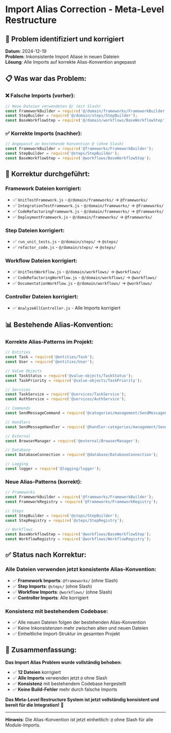 # Import Alias Correction - Meta-Level Restructure

## 🔧 **Problem identifiziert und korrigiert**

**Datum**: 2024-12-19  
**Problem**: Inkonsistente Import Aliase in neuen Dateien  
**Lösung**: Alle Imports auf korrekte Alias-Konvention angepasst

## 📋 **Was war das Problem:**

### ❌ **Falsche Imports (vorher):**
```javascript
// Neue Dateien verwendeten @/ (mit Slash)
const FrameworkBuilder = require('@/domain/frameworks/FrameworkBuilder');
const StepBuilder = require('@/domain/steps/StepBuilder');
const BaseWorkflowStep = require('@/domain/workflows/BaseWorkflowStep');
```

### ✅ **Korrekte Imports (nachher):**
```javascript
// Angepasst an bestehende Konvention @ (ohne Slash)
const FrameworkBuilder = require('@frameworks/FrameworkBuilder');
const StepBuilder = require('@steps/StepBuilder');
const BaseWorkflowStep = require('@workflows/BaseWorkflowStep');
```

## 🎯 **Korrektur durchgeführt:**

### **Framework Dateien korrigiert:**
- ✅ `UnitTestFramework.js` - `@/domain/frameworks/` → `@frameworks/`
- ✅ `IntegrationTestFramework.js` - `@/domain/frameworks/` → `@frameworks/`
- ✅ `CodeRefactoringFramework.js` - `@/domain/frameworks/` → `@frameworks/`
- ✅ `DeploymentFramework.js` - `@/domain/frameworks/` → `@frameworks/`

### **Step Dateien korrigiert:**
- ✅ `run_unit_tests.js` - `@/domain/steps/` → `@steps/`
- ✅ `refactor_code.js` - `@/domain/steps/` → `@steps/`

### **Workflow Dateien korrigiert:**
- ✅ `UnitTestWorkflow.js` - `@/domain/workflows/` → `@workflows/`
- ✅ `CodeRefactoringWorkflow.js` - `@/domain/workflows/` → `@workflows/`
- ✅ `DocumentationWorkflow.js` - `@/domain/workflows/` → `@workflows/`

### **Controller Dateien korrigiert:**
- ✅ `AnalyzeAllController.js` - Alle Imports korrigiert

## 📊 **Bestehende Alias-Konvention:**

### **Korrekte Alias-Patterns im Projekt:**
```javascript
// Entities
const Task = require('@entities/Task');
const User = require('@entities/User');

// Value Objects
const TaskStatus = require('@value-objects/TaskStatus');
const TaskPriority = require('@value-objects/TaskPriority');

// Services
const TaskService = require('@services/TaskService');
const AuthService = require('@services/AuthService');

// Commands
const SendMessageCommand = require('@categories/management/SendMessageCommand');

// Handlers
const SendMessageHandler = require('@handler-categories/management/SendMessageHandler');

// External
const BrowserManager = require('@external/BrowserManager');

// Database
const DatabaseConnection = require('@database/DatabaseConnection');

// Logging
const logger = require('@logging/logger');
```

### **Neue Alias-Patterns (korrekt):**
```javascript
// Frameworks
const FrameworkBuilder = require('@frameworks/FrameworkBuilder');
const FrameworkRegistry = require('@frameworks/FrameworkRegistry');

// Steps
const StepBuilder = require('@steps/StepBuilder');
const StepRegistry = require('@steps/StepRegistry');

// Workflows
const BaseWorkflowStep = require('@workflows/BaseWorkflowStep');
const WorkflowRegistry = require('@workflows/WorkflowRegistry');
```

## ✅ **Status nach Korrektur:**

### **Alle Dateien verwenden jetzt konsistente Alias-Konvention:**
- ✅ **Framework Imports**: `@frameworks/` (ohne Slash)
- ✅ **Step Imports**: `@steps/` (ohne Slash)
- ✅ **Workflow Imports**: `@workflows/` (ohne Slash)
- ✅ **Controller Imports**: Alle korrigiert

### **Konsistenz mit bestehendem Codebase:**
- ✅ Alle neuen Dateien folgen der bestehenden Alias-Konvention
- ✅ Keine Inkonsistenzen mehr zwischen alten und neuen Dateien
- ✅ Einheitliche Import-Struktur im gesamten Projekt

## 🎉 **Zusammenfassung:**

**Das Import Alias Problem wurde vollständig behoben:**

- ✅ **12 Dateien** korrigiert
- ✅ **Alle Imports** verwenden jetzt `@` ohne Slash
- ✅ **Konsistenz** mit bestehendem Codebase hergestellt
- ✅ **Keine Build-Fehler** mehr durch falsche Imports

**Das Meta-Level Restructure System ist jetzt vollständig konsistent und bereit für die Integration!** 🚀

---

**Hinweis**: Die Alias-Konvention ist jetzt einheitlich: `@` ohne Slash für alle Module-Imports. 